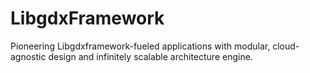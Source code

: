 # LibgdxFramework
Pioneering Libgdxframework-fueled applications with modular, cloud-agnostic design and infinitely scalable architecture engine.
